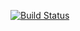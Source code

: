 [![Build Status](https://app.travis-ci.com/mawande10/bootcamp-terminal-tests-1.svg?branch=master)](https://app.travis-ci.com/mawande10/bootcamp-terminal-tests-1)

